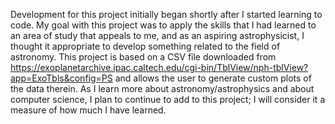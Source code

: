 Development for this project initially began shortly after I started learning to code. My goal with this project was to apply the skills that I had learned to an area of study that appeals to me, and as an aspiring astrophysicist, I thought it appropriate to develop something related to the field of astronomy. This project is based on a CSV file downloaded from https://exoplanetarchive.ipac.caltech.edu/cgi-bin/TblView/nph-tblView?app=ExoTbls&config=PS and allows the user to generate custom plots of the data therein. As I learn more about astronomy/astrophysics and about computer science, I plan to continue to add to this project; I will consider it a measure of how much I have learned.
